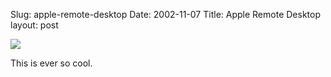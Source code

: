 Slug: apple-remote-desktop
Date: 2002-11-07
Title: Apple Remote Desktop
layout: post

<a href="http://www.apple.com/remotedesktop/"><img border="0" src="https://media.redmonk.net/images/remoteDesktop.jpg" /></a>

This is ever so cool.
